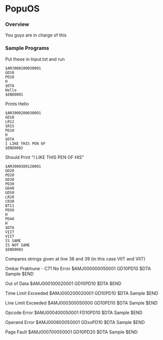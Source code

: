# PopuOS

### Overview
You guys are in charge of this

### Sample Programs
Put these in Input.txt and run

```
$AMJ000100030001
GD10
PD10
H
$DTA
Hello
$END0001
```

Prints Hello
```
$AMJ000200030001
GD10
LR12
SR15
PD10
H
$DTA
I LIKE THIS PEN OF
$END0002
```
Should Print "I LIKE THIS PEN OF HIS"
```
$AMJ000300120001
GD20
PD20
GD30
PD30
GD40
GD50
LR20
CR30
BT11
PD50
H
PD40
H
$DTA
VIIT
VIIT
IS SAME
IS NOT SAME
$END0003
```
Compares strings given at line 38 and 39 (in this case VIIT and VIIT)

Omkar Prabhune - C71
No Error
$AMJ000000050001
GD10PD10
$DTA
Sample
$END

Out of Data
$AMJ000100020001
GD10PD10
$DTA
$END

Time Limit Exceeded
$AMJ000200020001
GD10PD10
$DTA
Sample
$END

Line Limit Exceeded
$AMJ000300050000
GD10PD10
$DTA
Sample
$END

Opcode Error
$AMJ000400050001
FD10PD10
$DTA
Sample
$END

Operand Error
$AMJ000600050001
GDxxPD10
$DTA
Sample
$END

Page Fault
$AMJ000700050001
GD10PD20
$DTA
Sample
$END